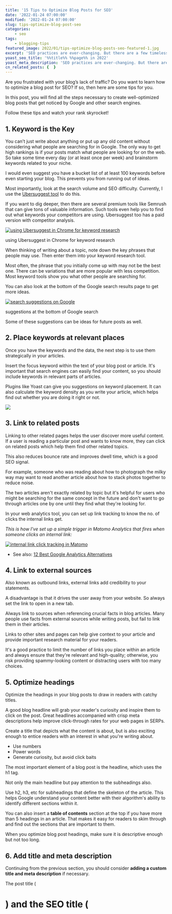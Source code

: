 ```yaml
---
title: '15 Tips to Optimize Blog Posts for SEO'
date: '2022-01-24 07:00:00'
modified: '2022-01-24 07:00:00'
slug: tips-optimize-blog-post-seo
categories:
    - seo
tags:
    - blogging-tips
featured_image: 2022/01/tips-optimize-blog-posts-seo-featured-1.jpg
excerpt: 'SEO practices are ever-changing. But there are a few timeless tips that you should always follow to optimize a blog post for SEO. Find out them.'
yoast_seo_title: '%%title%% %%page%% in 2022'
yoast_meta_description: 'SEO practices are ever-changing. But there are a few timeless tips that you should always follow to optimize a blog post for SEO. Learn them.'
cn_related_posts: {  }
---
```

Are you frustrated with your blog’s lack of traffic? Do you want to learn how to optimize a blog post for SEO? If so, then here are some tips for you.

In this post, you will find all the steps necessary to create well-optimized blog posts that get noticed by Google and other search engines.

Follow these tips and watch your rank skyrocket!

## 1. Keyword is the Key

You can’t just write about anything or put up any old content without considering what people are searching for in Google. The only way to get high rankings is if your posts match what people are looking for on the web. So take some time every day (or at least once per week) and brainstorm keywords related to your niche.

I would even suggest you have a bucket list of at least 100 keywords before even starting your blog. This prevents you from running out of ideas.

Most importantly, look at the search volume and SEO difficulty. Currently, I use the [Ubersuggest tool](https://chrome.google.com/webstore/detail/ubersuggest-seo-and-keywo/nmpgaoofmjlimabncmnmnopjabbflegf?hl=en) to do this.

If you want to dig deeper, then there are several premium tools like Semrush that can give tons of valuable information. Such tools even help you to find out what keywords your competitors are using. Ubersuggest too has a paid version with competitor analysis.

[![using Ubersuggest in Chrome for keyword research](https://cdn-2.coralnodes.com/coralnodes/uploads/2022/01/ubersuggest-in-chrome-1-1080x643.png)](https://cdn-2.coralnodes.com/coralnodes/uploads/2022/01/ubersuggest-in-chrome-1.png)

using Ubersuggest in Chrome for keyword research

When thinking of writing about a topic, note down the key phrases that people may use. Then enter them into your keyword research tool.

Most often, the phrase that you initially come up with may not be the best one. There can be variations that are more popular with less competition. Most keyword tools show you what other people are searching for.

You can also look at the bottom of the Google search results page to get more ideas.

[![search suggestions on Google](https://cdn-2.coralnodes.com/coralnodes/uploads/2022/01/google-search-suggestions-1-1080x700.png)](https://cdn-2.coralnodes.com/coralnodes/uploads/2022/01/google-search-suggestions-1.png)

suggestions at the bottom of Google search

Some of these suggestions can be ideas for future posts as well.

## 2. Place keywords at relevant places

Once you have the keywords and the data, the next step is to use them strategically in your articles.

Insert the focus keyword within the text of your blog post or article. It's important that search engines can easily find your content, so you should include keywords in relevant parts of articles.

Plugins like Yoast can give you suggestions on keyword placement. It can also calculate the keyword density as you write your article, which helps find out whether you are doing it right or not.

![](https://cdn-2.coralnodes.com/coralnodes/uploads/2022/01/yoast-keyword-placement-suggestions.png)

## 3. Link to related posts

Linking to other related pages helps the user discover more useful content. If a user is reading a particular post and wants to know more, they can click on related posts which help them find other related topics.

This also reduces bounce rate and improves dwell time, which is a good SEO signal.

For example, someone who was reading about how to photograph the milky way may want to read another article about how to stack photos together to reduce noise.

The two articles aren't exactly related by topic but it's helpful for users who might be searching for the same concept in the future and don't want to go through articles one by one until they find what they're looking for.

In your web analytics tool, you can set up link tracking to know the no. of clicks the internal links get.

_This is how I've set up a simple trigger in Matomo Analytics that fires when someone clicks an internal link:_

[![internal link click tracking in Matomo](https://cdn-2.coralnodes.com/coralnodes/uploads/2022/01/internal-link-click-tracking-matomo-1-1080x551.png)](https://cdn-2.coralnodes.com/coralnodes/uploads/2022/01/internal-link-click-tracking-matomo-1.png)

- See also: [12 Best Google Analytics Alternatives](http://localhost:10003/google-analytics-alternatives/)

## 4. Link to external sources

Also known as outbound links, external links add credibility to your statements.

A disadvantage is that it drives the user away from your website. So always set the link to open in a new tab.

Always link to sources when referencing crucial facts in blog articles. Many people use facts from external sources while writing posts, but fail to link them in their articles.

Links to other sites and pages can help give context to your article and provide important research material for your readers.

It's a good practice to limit the number of links you place within an article and always ensure that they're relevant and high-quality; otherwise, you risk providing spammy-looking content or distracting users with too many choices.

## 5. Optimize headings

Optimize the headings in your blog posts to draw in readers with catchy titles.

A good blog headline will grab your reader's curiosity and inspire them to click on the post. Great headlines accompanied with crisp meta descriptions help improve click-through rates for your web pages in SERPs.

Create a title that depicts what the content is about, but is also exciting enough to entice readers with an interest in what you're writing about.

- Use numbers
- Power words
- Generate curiosity, but avoid click baits

The most important element of a blog post is the headline, which uses the h1 tag.

Not only the main headline but pay attention to the subheadings also.

Use h2, h3, etc for subheadings that define the skeleton of the article. This helps Google understand your content better with their algorithm's ability to identify different sections within it.

You can also insert a **table of contents** section at the top if you have more than 5 headings in an article. That makes it easy for readers to skim through and find out the sections that are important to them. 

When you optimize blog post headings, make sure it is descriptive enough but not too long.

## 6. Add title and meta description

Continuing from the previous section, you should consider **adding a custom title and meta description** if necessary.

The post title (<h1>) and the SEO title (<title>) are usually the same. But in some cases, slight modifications can be beneficial.

_For instance, in the below post comparing WordPress with Ghost, I appended the year to the SEO title to make it more relevant._

![setting custom SEO title](https://cdn-2.coralnodes.com/coralnodes/uploads/2022/01/custom-seo-title-optimize-blog-post.png)

Similarly, the meta description is also important. It's what search engines show below the headline on SERPs.

If you don't set it, then it usually picks the first few words from the beginning of your post, which may not depict what your post is about.

## 7. Format the blog post properly

As you might have already heard by now, the average attention span of human beings has decreased considerably in recent years. Whether that's a good sign or not is a different topic.

But the consequence is, people no longer want to read long and wordy sentences. Most people just skim through the article to get the most important information.

So what does that mean for you? When you write something for the web make it as readable as possible.

Always keep in mind that a blog post is not a place to exhibit your language skills and vocabulary. Never aim to write an article that looks like a newspaper editorial.

That's why you should properly format your blog posts. Split long paragraphs into smaller ones, emphasize the important text, add lists, images, and so on.

- Check this article to learn the [tips I use while formatting a blog post](http://localhost:10003/tips-format-blog-post/).

## 8. Write in an engaging tone

Not only formatting, but you also need to take care of the way you write each sentence.

Always try to write in an engaging tone rather than just explaining things neutrally. The user should feel that you are talking directly to them as in a personal conversation.

_How to do that?_

- Write in first and second persons: often use the words "I" and "you"
- Use simple sentences
- Mention your experiences

If you are explaining a topic to a friend, how would do you do that? That's the tone you need to bring in your blog posts.

If you are using tools like [Grammarly](http://localhost:10003/grammarly-review/) then it can automatically check the tone of your sentences.

## 9. Add images & Optimize them

Inserting images into your blog post adds more value to the article. It also improves user experience as images get more attention.

However, if you add un-optimized images, it might lead to poor SEO and terrible performance of the page in which the image is added.

Ensure that you properly optimize images and add descriptive alt texts so that search engines can better understand what this image is about. Users who rely on screen readers will have a good time navigating through your website.

## 10. Add Videos

If you are a video person who enjoys talking in front of a camera, then you can consider converting your existing blog posts into videos and embedding them along with the text content.

Many people prefer to watch a video rather than read a lengthy blog article.

Videos are a way to fight short attention spans.

Videos can be highly helpful for certain kinds of content, such as how-to posts and instructions. Especially when you are writing posts that require lots of screenshots.

Use videos to explain step-by-step processes more effectively. Also, you can use video files in place of animated gif images to improve the page performance.

Adding videos inside blog articles can have several benefits.

Most importantly, it helps to improve the dwell time which in turn impacts the page SEO in a positive way.

If you don't know what dwell time is, it is the time period between a search engine click and returning back to the results page. It’s closely related to avg. time on page, but not the same. Search engines like Google may consider Dwell time as an SEO factor.

If someone plays a video on your site, that means they are spending more time on that page.

_See also:_

- [How to Embed Videos in WordPress](http://localhost:10003/embed-videos-wordpress/)
- [5 Best Video Hosting Sites](http://localhost:10003/video-hosting-sites/)

## 11. Update old blog posts

Let's say you write product reviews on your blog. Such content becomes quickly outdated as new versions of the product get released. So it's highly important you frequently update old blog posts so that they remain relevant.

Not only for product reviews but it is applicable to other types of posts also. Updates, inventions, and innovations happen often in almost all niches.

I don't know if you have noticed it or not but Google often shows the date of an article on the search engine results page.

[![date in SERP](https://cdn-2.coralnodes.com/coralnodes/uploads/2022/01/date-in-serp-1080x666.png)](https://cdn-2.coralnodes.com/coralnodes/uploads/2022/01/date-in-serp.png)

Google showing date in SERPs

If people see an older date then there is less chance for them to open that page.

So on your posts, make sure you display the last updated date instead of the initially published date.

[![updated date displayed on-page and in Schema](https://cdn-2.coralnodes.com/coralnodes/uploads/2022/01/datemodified-schema-optimize-blog-post-1080x638.png)](https://cdn-2.coralnodes.com/coralnodes/uploads/2022/01/datemodified-schema-optimize-blog-post.png)

updated date displayed on-page and in Schema

Updating old posts can give huge improvements to search engine rankings. Many times, I have seen pages jumping multiple pages upwards in SERPs just after an update.

[![improved rankings after updating post](https://cdn-2.coralnodes.com/coralnodes/uploads/2022/01/post-update-rank-jump-1080x463.png)](https://cdn-2.coralnodes.com/coralnodes/uploads/2022/01/post-update-rank-jump.png)

But don't just make some cosmetic changes just for the sake of changing the date. It may not give any significant benefits.

Instead, make some considerable changes to see some effects. You can try adding extra information, updating facts, rewriting poorly written paragraphs, etc to add more value.

## 12. Add interactive elements

Adding interactive elements is another way to increase the time spent by visitors on your blog posts.

You can try adding **polls, quizzes,** etc at relevant places to allow the users to interact with the page. It helps to improve the overall user experience, thereby benefiting the SEO.

Another thing you can try is user-generated content like comments. Most likely you have it already enabled on your blog.

**It helps in many ways.**

First, comments posted by the user often contain additional information not included in the original article written by you. This helps to improve the word length as well as the depth of your article.

Second, you can engage with them in conversations. Interacting with the users makes a good impression about your blog in their minds, and there is more chance for them to revisit your blog for more content.

If you are using WordPress, then there are several plugins that can gamify the comments section. Users can like, dislike, get badges, etc like on social media. It encourages them to participate in comments. Third-party systems like Disqus also allow this.

- See also: [8 Best Comment Plugins for WordPress](http://localhost:10003/comment-plugins-wordpress/)

## 13. Enhance User Experience

This is not about a single blog post, but the overall user experience of the website. There are several things that you can do to ensure a good user experience for all the visitors.

One thing that you should never ignore is typography. Make sure you use a readable font for the body text and headings.

There are several free and open-source high-quality font families available on Google fonts.

If you want to take it a step further then there are several websites selling premium typefaces. I've another post on the [best font websites](http://localhost:10003/best-font-websites/) from where you can get free and premium fonts.

Another important area is **website navigation**. Ensure that your website is easy to navigate around.

Add menus in the website header and footer, which include the top categories and tags on the blog. This not only helps the user to find more content but also helps search engines to crawl your site.

**Site search** is another feature that helps the user to find content within your website. Normally, you can add a search box on the site header. This is highly helpful when you have lots of posts on your blog.

Add the search box on the 404 Not Found page as well to help anyone who gets lost on your website.

## 14. Mobile-friendly Design

In this age of mobile-first designs, there is no need to mention this point. But I am doing it in case there is someone sticking to old designs.

According to [a recent statistic](https://www.statista.com/statistics/277125/share-of-website-traffic-coming-from-mobile-devices/#:~:text=Mobile%20accounts%20for%20approximately%20half,consistently%20surpassing%20it%20in%202020.), mobile devices accounted for more than 54% of the web traffic.

Google is also considering mobile page speed scores for indexing a web page.

_On the search console dashboard, you can see a dedicated section for mobile usability._

[![Mobile Usability section on Google Search Console](https://cdn-2.coralnodes.com/coralnodes/uploads/2022/01/mobile-usability-search-console-1080x602.png)](https://cdn-2.coralnodes.com/coralnodes/uploads/2022/01/mobile-usability-search-console.png)

That brings me to the next point, which is performance.

## 15. Don't Ignore Performance

Even if you have a great design, format blog posts, use great typography, and do all the things listed above, there is no use for any of that if your site loads slowly.

Ideally, you should aim to load your web pages in under a second. One major factor that affects the loading times is your web host. So always use a [fast and reliable hosting provider](http://localhost:10003/cloud-hosting-wordpress/).

On top of that [integrate a CDN](http://localhost:10003/best-cdn-providers/) to deliver static assets faster.

However, the page loading time is not all. Heard about **Core web vitals?** A set of parameters that measure how a web page performs in the real world from a user’s point of view.

A few things you can do is:

- Avoid layout shifts
- Remove unnecessary JavaScript and CSS code
- Use next-generation image formats like webP
- Reduce the number of HTTP requests
- Optimize the HTML document, etc.

Test your pages on PageSpeed Insights to know how they perform.

![](https://cdn-2.coralnodes.com/coralnodes/uploads/2022/01/pagespeed-optimize-blog-posts-1080x483.png)

There are mainly four parameters that you should care about:

- First Contentful Paint (FCP)
- Largest Contentful Paint (LCP)
- First Input Delay (FID)
- Cumulative Layout Shift (CLS)

See Google's documentation to learn what these mean, and how you can improve them.

However, you don't need to aim 100/100 score on PageSpeed. Just makes sure the pages pass the Core Web Vitals Assessment and offer a good user experience.

## Conclusion

I hope this article helped you to learn how to optimize your blog posts for SEO.